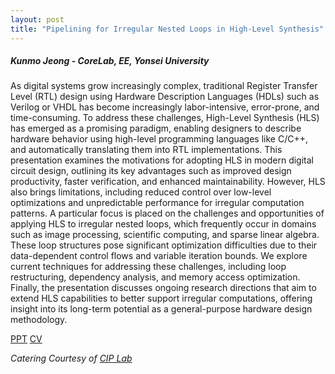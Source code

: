 ```yaml
---
layout: post
title: "Pipelining for Irregular Nested Loops in High-Level Synthesis"
---
```


<h5>
    Kunmo Jeong - CoreLab, EE, Yonsei University
</h5>

As digital systems grow increasingly complex, traditional Register Transfer Level (RTL) design using Hardware Description Languages (HDLs) such as Verilog or VHDL has become increasingly labor-intensive, error-prone, and time-consuming. To address these challenges, High-Level Synthesis (HLS) has emerged as a promising paradigm, enabling designers to describe hardware behavior using high-level programming languages like C/C++, and automatically translating them into RTL implementations. This presentation examines the motivations for adopting HLS in modern digital circuit design, outlining its key advantages such as improved design productivity, faster verification, and enhanced maintainability. However, HLS also brings limitations, including reduced control over low-level optimizations and unpredictable performance for irregular computation patterns.
A particular focus is placed on the challenges and opportunities of applying HLS to irregular nested loops, which frequently occur in domains such as image processing, scientific computing, and sparse linear algebra. These loop structures pose significant optimization difficulties due to their data-dependent control flows and variable iteration bounds. We explore current techniques for addressing these challenges, including loop restructuring, dependency analysis, and memory access optimization. Finally, the presentation discusses ongoing research directions that aim to extend HLS capabilities to better support irregular computations, offering insight into its long-term potential as a general-purpose hardware design methodology.

[PPT](https://drive.google.com/file/d/1x2EkGoLPB8is-QtqEDGAvQs0tgkb6hQk/view?usp=share_link)
[CV](https://drive.google.com/file/d/1IG1NWoyJ24GH4STSgbjlvPzWq7McVdJ2/view?usp=sharing)

<i>
    Catering Courtesy of <a href="https://www.ciplab.kr/">CIP Lab</a>
</i>
